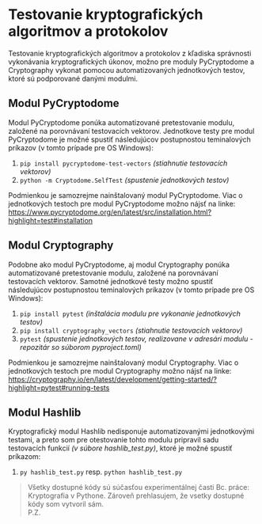 # Testovanie kryptografických algoritmov a protokolov
Testovanie kryptografických algoritmov a protokolov z kľadiska správnosti vykonávania kryptografických úkonov, možno pre moduly PyCryptodome a Cryptography vykonat pomocou automatizovaných jednotkových testov, ktoré sú podporované danými modulmi.

## Modul PyCryptodome
Modul PyCryptodome ponúka automatizované pretestovanie modulu, založené na porovnávaní testovacích vektorov. Jednotkove testy pre modul PyCryptodome je možné spustiť následujúcov postupnostou teminalových príkazov (v tomto prípade pre OS Windows):

1) `pip install pycryptodome-test-vectors` _(stiahnutie testovacích vektorov)_
2) `python -m Cryptodome.SelfTest` _(spustenie jednotkových testov)_

Podmienkou je samozrejme nainštalovaný modul PyCryptodome. Viac o jednotkových testoch pre modul PyCryptodome možno nájsť na linke: https://www.pycryptodome.org/en/latest/src/installation.html?highlight=test#installation 

## Modul Cryptography
Podobne ako modul PyCryptodome, aj modul Cryptography ponúka automatizované pretestovanie modulu, založené na porovnávaní testovacích vektorov. Samotné jednotkové testy možno spustiť následujúcov postupnostou teminalových príkazov (v tomto prípade pre OS Windows):

1) `pip install pytest` _(inštalácia modulu pre vykonanie jednotkových testov)_
2) `pip install cryptography_vectors` _(stiahnutie testovacích vektorov)_
3) `pytest` _(spustenie jednotkových testov, realizovane v adresári modulu - repozitár so súborom pyproject.toml)_ 

Podmienkou je samozrejme nainštalovaný modul Cryptography. Viac o jednotkových testoch pre modul Cryptography možno nájsť na linke: https://cryptography.io/en/latest/development/getting-started/?highlight=pytest#running-tests


## Modul Hashlib
Kryptografický modul Hashlib nedisponuje automatizovanými jednotkovými testami, a preto som pre otestovanie tohto modulu pripravil sadu testovacích funkcií _(v súbore hashlib_test.py)_, ktoré je možné spustiť príkazom:

1) `py hashlib_test.py` resp. `python hashlib_test.py` 


> Všetky dostupné kódy sú súčasťou experimentálnej časti Bc. práce: Kryptografia v Pythone. Zároveň prehlasujem, že vsetky dostupné kódy som vytvoril sám.  
P.Z.


